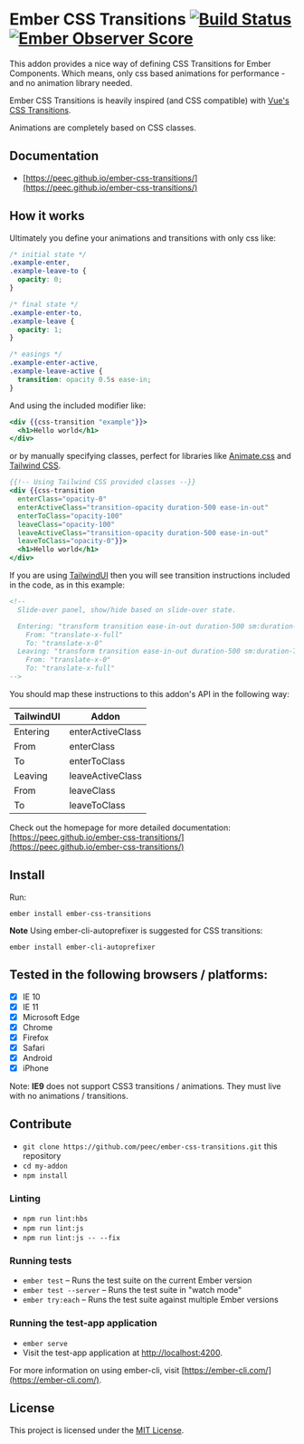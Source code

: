 # Ember CSS Transitions [![Build Status](https://github.com/peec/ember-css-transitions/workflows/CI/badge.svg)](https://github.com/peec/ember-css-transitions/actions?query=workflow%3ACI) [![Ember Observer Score](https://emberobserver.com/badges/ember-css-transitions.svg)](https://emberobserver.com/addons/ember-css-transitions)

This addon provides a nice way of defining CSS Transitions for Ember Components. Which means, only css based animations for performance - and no animation library needed.

Ember CSS Transitions is heavily inspired (and CSS compatible) with [Vue's CSS Transitions](https://vuejs.org/v2/guide/transitions.html).

Animations are completely based on CSS classes.

## Documentation

- [https://peec.github.io/ember-css-transitions/](https://peec.github.io/ember-css-transitions/)

## How it works

Ultimately you define your animations and transitions with only css like:

```css
/* initial state */
.example-enter,
.example-leave-to {
  opacity: 0;
}

/* final state */
.example-enter-to,
.example-leave {
  opacity: 1;
}

/* easings */
.example-enter-active,
.example-leave-active {
  transition: opacity 0.5s ease-in;
}
```

And using the included modifier like:

```hbs
<div {{css-transition "example"}}>
  <h1>Hello world</h1>
</div>
```

or by manually specifying classes, perfect for libraries like [Animate.css](https://animate.style/) and [Tailwind CSS](https://tailwindcss.com/).

```hbs
{{!-- Using Tailwind CSS provided classes --}}
<div {{css-transition
  enterClass="opacity-0"
  enterActiveClass="transition-opacity duration-500 ease-in-out"
  enterToClass="opacity-100"
  leaveClass="opacity-100"
  leaveActiveClass="transition-opacity duration-500 ease-in-out"
  leaveToClass="opacity-0"}}>
  <h1>Hello world</h1>
</div>
```

If you are using [TailwindUI](https://tailwindui.com) then you will see transition instructions included in the code, as in this example:

```hbs
<!--
  Slide-over panel, show/hide based on slide-over state.

  Entering: "transform transition ease-in-out duration-500 sm:duration-700"
    From: "translate-x-full"
    To: "translate-x-0"
  Leaving: "transform transition ease-in-out duration-500 sm:duration-700"
    From: "translate-x-0"
    To: "translate-x-full"
-->
```

You should map these instructions to this addon's API in the following way:

| TailwindUI | Addon            |
| ---------- | ---------------- |
| Entering   | enterActiveClass |
| From       | enterClass       |
| To         | enterToClass     |
| Leaving    | leaveActiveClass |
| From       | leaveClass       |
| To         | leaveToClass     |

Check out the homepage for more detailed documentation: [https://peec.github.io/ember-css-transitions/](https://peec.github.io/ember-css-transitions/)

## Install

Run:

```
ember install ember-css-transitions
```

**Note** Using ember-cli-autoprefixer is suggested for CSS transitions:

```
ember install ember-cli-autoprefixer
```

## Tested in the following browsers / platforms:

- [x] IE 10
- [x] IE 11
- [x] Microsoft Edge
- [x] Chrome
- [x] Firefox
- [x] Safari
- [x] Android
- [x] iPhone

Note: **IE9** does not support CSS3 transitions / animations. They must live with no animations / transitions.

## Contribute

- `git clone https://github.com/peec/ember-css-transitions.git` this repository
- `cd my-addon`
- `npm install`

### Linting

- `npm run lint:hbs`
- `npm run lint:js`
- `npm run lint:js -- --fix`

### Running tests

- `ember test` – Runs the test suite on the current Ember version
- `ember test --server` – Runs the test suite in "watch mode"
- `ember try:each` – Runs the test suite against multiple Ember versions

### Running the test-app application

- `ember serve`
- Visit the test-app application at [http://localhost:4200](http://localhost:4200).

For more information on using ember-cli, visit [https://ember-cli.com/](https://ember-cli.com/).

## License

This project is licensed under the [MIT License](LICENSE.md).
